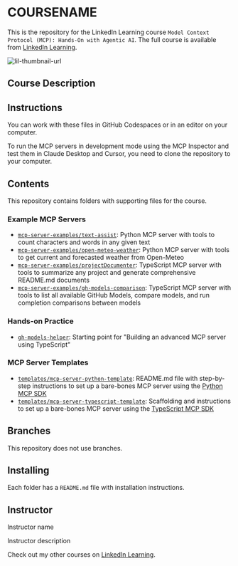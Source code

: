 # COURSENAME
This is the repository for the LinkedIn Learning course `Model Context Protocol (MCP): Hands-On with Agentic AI`. The full course is available from [LinkedIn Learning][lil-course-url].

![lil-thumbnail-url]

## Course Description

## Instructions
You can work with these files in GitHub Codespaces or in an editor on your computer.

To run the MCP servers in development mode using the MCP Inspector and test them in Claude Desktop and Cursor, you need to clone the repository to your computer.

## Contents
This repository contains folders with supporting files for the course. 

### Example MCP Servers
- [`mcp-server-examples/text-assist`](mcp-server-examples/text-assist): Python MCP server with tools to count characters and words in any given text
- [`mcp-server-examples/open-meteo-weather`](mcp-server-examples/open-meteo-weather): Python MCP server with tools to get current and forecasted weather from Open-Meteo
- [`mcp-server-examples/projectDocumenter`](mcp-server-examples/projectDocumenter): TypeScript MCP server with tools to summarize any project and generate comprehensive README.md documents
- [`mcp-server-examples/gh-models-comparison`](mcp-server-examples/gh-models-comparison): TypeScript MCP server with tools to list all available GitHub Models, compare models, and run completion comparisons between models

### Hands-on Practice
- [`gh-models-helper`](gh-models-helper): Starting point for "Building an advanced MCP server using TypeScript" 

### MCP Server Templates
- [`templates/mcp-server-python-template`](templates/mcp-server-python-template): README.md file with step-by-step instructions to set up a bare-bones MCP server using the [Python MCP SDK](https://github.com/modelcontextprotocol/python-sdk)
- [`templates/mcp-server-typescript-template`](templates/mcp-server-typescript-template): Scaffolding and instructions to set up a bare-bones MCP server using the [TypeScript MCP SDK](https://github.com/modelcontextprotocol/typescript-sdk)


## Branches
This repository does not use branches.

## Installing
Each folder has a `README.md` file with installation instructions.

## Instructor

Instructor name

Instructor description

                            

Check out my other courses on [LinkedIn Learning](https://www.linkedin.com/learning/instructors/).


[0]: # (Replace these placeholder URLs with actual course URLs)

[lil-course-url]: https://www.linkedin.com/learning/
[lil-thumbnail-url]: https://media.licdn.com/dms/image/v2/D4E0DAQG0eDHsyOSqTA/learning-public-crop_675_1200/B4EZVdqqdwHUAY-/0/1741033220778?e=2147483647&v=beta&t=FxUDo6FA8W8CiFROwqfZKL_mzQhYx9loYLfjN-LNjgA

